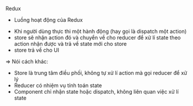 Redux

- Luồng hoạt động của Redux

* Khi người dùng thực thi một hành động (hay gọi là dispatch một action)
* store sẽ nhận action đó và chuyển về cho reducer để xử lí state theo action nhận được và trả về state mới cho store
* store trả về cho UI

=> Nói cách khác:

- Store là trung tâm điều phối, không tự xử lí action mà gọi reducer để xử lý
- Reducer có nhiệm vụ tính toán state
- Component chỉ nhận state hoặc dispatch, không liên quan việc xử lí state
